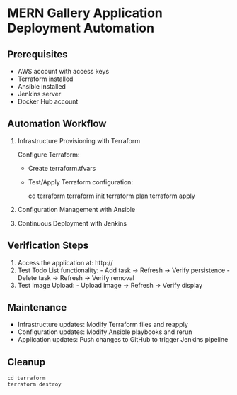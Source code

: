 # MERN Gallery Application Deployment Automation

## Prerequisites

- AWS account with access keys
- Terraform installed
- Ansible installed
- Jenkins server
- Docker Hub account

## Automation Workflow

  1. Infrastructure Provisioning with Terraform
    
      Configure Terraform:
        - Create terraform.tfvars
        - Test/Apply Terraform configuration:

            cd terraform
            terraform init
            terraform plan
            terraform apply

  2. Configuration Management with Ansible
  3. Continuous Deployment with Jenkins

## Verification Steps

  1. Access the application at: http://<proxy-public-ip>
  2. Test Todo List functionality:
    - Add task → Refresh → Verify persistence
    - Delete task → Refresh → Verify removal
  3. Test Image Upload:
    - Upload image → Refresh → Verify display

## Maintenance

- Infrastructure updates: Modify Terraform files and reapply
- Configuration updates: Modify Ansible playbooks and rerun
- Application updates: Push changes to GitHub to trigger Jenkins pipeline

## Cleanup

    cd terraform
    terraform destroy